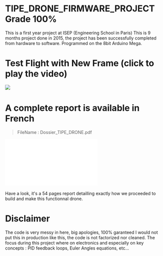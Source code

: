 # TIPE_DRONE_FIRMWARE_PROJECT Grade 100%
This is a first year project at ISEP (Engineering School in Paris)
This is 9 months project done in 2015, the project has been successfully completed from hardware to software. 
Programmed on the 8bit Arduino Mega. 

# Test Flight with New Frame (click to play the video)
[![](http://img.youtube.com/vi/MBKLoea0xyA/0.jpg)](http://www.youtube.com/watch?v=MBKLoea0xyA "TIPE DRONE TEST FLIGHT")


# A complete report is available in French

> FileName : Dossier_TIPE_DRONE.pdf

![DOSSIER_TIPE_DRONE.pdf](Dossier_TIPE_DRONE.pdf)

Have a look, it's a 54 pages report detailling exactly how we proceeded to build and make this functionnal drone. 


# Disclaimer
The code is very messy in here, big apologies, 100% garanteed I would not put this in production like this, the code is not factorized nor cleaned. The focus during this project where on electronics and especially on key concepts : PID feedback loops, Euler Angles equations, etc...
